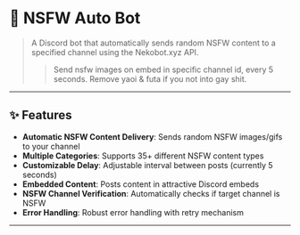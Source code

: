 # 🚀 NSFW Auto Bot

> A Discord bot that automatically sends random NSFW content to a specified channel using the Nekobot.xyz API.
> > Send nsfw images on embed in specific channel id, every 5 seconds.
> > Remove yaoi & futa if you not into gay shit.

****

## ✨ Features

- **Automatic NSFW Content Delivery**: Sends random NSFW images/gifs to your channel
- **Multiple Categories**: Supports 35+ different NSFW content types
- **Customizable Delay**: Adjustable interval between posts (currently 5 seconds)
- **Embedded Content**: Posts content in attractive Discord embeds
- **NSFW Channel Verification**: Automatically checks if target channel is NSFW
- **Error Handling**: Robust error handling with retry mechanism

****

